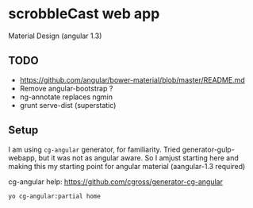 # scrobbleCast web app

Material Design (angular 1.3)

## TODO

* https://github.com/angular/bower-material/blob/master/README.md
* Remove angular-bootstrap ?
* ng-annotate replaces ngmin
* grunt serve-dist (superstatic)

## Setup

I am using `cg-angular` generator, for familiarity. Tried generator-gulp-webapp, but it was not as angular aware. So I amjust starting here and making this my starting point for angular material (aangular-1.3 required)

cg-angular help: https://github.com/cgross/generator-cg-angular

    yo cg-angular:partial home


